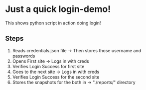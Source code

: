 <h1> Just a quick login-demo! </h1>

This shows python script in action doing login!

<h2> Steps </h2>
<ol>
  <li>Reads credentials.json file -> Then stores those username and passwords</li>
  <li>Opens First site -> Logs in with creds </li>
  <li>Verifies Login Success for first site</li>
  <li>Goes to the next site -> Logs in with creds</li>
  <li>Verifies Login Success for the second site</li>
  <li>Stores the snapshots for the both in -> "./reports/" directory</li>
